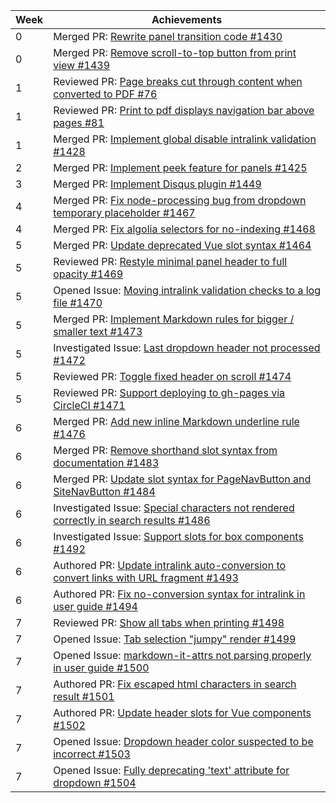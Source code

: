 Week | Achievements
---- | ------------
0 | Merged PR: [Rewrite panel transition code #1430](https://github.com/MarkBind/markbind/pull/1430)
0 | Merged PR: [Remove scroll-to-top button from print view #1439](https://github.com/MarkBind/markbind/pull/1439)
1 | Reviewed PR: [Page breaks cut through content when converted to PDF #76](https://github.com/se-edu/addressbook-level3/pull/76)
1 | Reviewed PR: [Print to pdf displays navigation bar above pages #81](https://github.com/se-edu/addressbook-level3/pull/81)
1 | Merged PR: [Implement global disable intralink validation #1428](https://github.com/MarkBind/markbind/pull/1428)
2 | Merged PR: [Implement peek feature for panels #1425](https://github.com/MarkBind/markbind/pull/1425)
3 | Merged PR: [Implement Disqus plugin #1449](https://github.com/MarkBind/markbind/pull/1449)
4 | Merged PR: [Fix node-processing bug from dropdown temporary placeholder #1467](https://github.com/MarkBind/markbind/pull/1467)
4 | Merged PR: [Fix algolia selectors for no-indexing #1468](https://github.com/MarkBind/markbind/pull/1468)
5 | Merged PR: [Update deprecated Vue slot syntax #1464](https://github.com/MarkBind/markbind/pull/1464)
5 | Reviewed PR: [Restyle minimal panel header to full opacity #1469](https://github.com/MarkBind/markbind/pull/1469)
5 | Opened Issue: [Moving intralink validation checks to a log file #1470](https://github.com/MarkBind/markbind/issues/1470)
5 | Merged PR: [Implement Markdown rules for bigger / smaller text #1473](https://github.com/MarkBind/markbind/pull/1473)
5 | Investigated Issue: [Last dropdown header not processed #1472](https://github.com/MarkBind/markbind/issues/1472)
5 | Reviewed PR: [Toggle fixed header on scroll #1474](https://github.com/MarkBind/markbind/pull/1474)
5 | Reviewed PR: [Support deploying to gh-pages via CircleCI #1471](https://github.com/MarkBind/markbind/pull/1471)
6 | Merged PR: [Add new inline Markdown underline rule #1476](https://github.com/MarkBind/markbind/pull/1476)
6 | Merged PR: [Remove shorthand slot syntax from documentation #1483](https://github.com/MarkBind/markbind/pull/1483)
6 | Merged PR: [Update slot syntax for PageNavButton and SiteNavButton #1484](https://github.com/MarkBind/markbind/pull/1484)
6 | Investigated Issue: [Special characters not rendered correctly in search results #1486](https://github.com/MarkBind/markbind/issues/1486)
6 | Investigated Issue: [Support slots for box components #1492](https://github.com/MarkBind/markbind/issues/1492)
6 | Authored PR: [Update intralink auto-conversion to convert links with URL fragment #1493](https://github.com/MarkBind/markbind/pull/1493)
6 | Authored PR: [Fix no-conversion syntax for intralink in user guide #1494](https://github.com/MarkBind/markbind/pull/1494)
7 | Reviewed PR: [Show all tabs when printing #1498](https://github.com/MarkBind/markbind/pull/1498)
7 | Opened Issue: [Tab selection "jumpy" render #1499](https://github.com/MarkBind/markbind/issues/1499)
7 | Opened Issue: [markdown-it-attrs not parsing properly in user guide #1500](https://github.com/MarkBind/markbind/issues/1500)
7 | Authored PR: [Fix escaped html characters in search result #1501](https://github.com/MarkBind/markbind/pull/1501)
7 | Authored PR: [Update header slots for Vue components #1502](https://github.com/MarkBind/markbind/pull/1502)
7 | Opened Issue: [Dropdown header color suspected to be incorrect #1503](https://github.com/MarkBind/markbind/issues/1503)
7 | Opened Issue: [Fully deprecating 'text' attribute for dropdown #1504](https://github.com/MarkBind/markbind/issues/1504)
